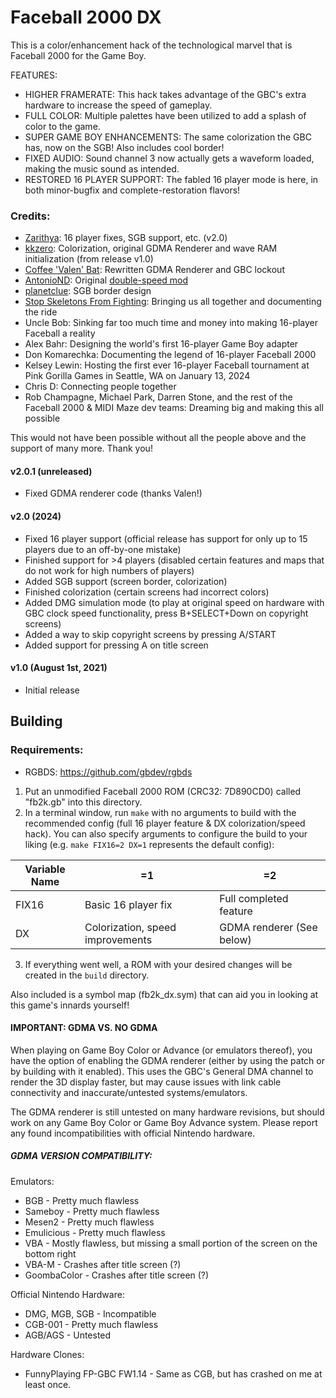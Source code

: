 # Faceball 2000 DX

This is a color/enhancement hack of the technological marvel that is Faceball 2000 for the Game Boy.

FEATURES:
- HIGHER FRAMERATE: This hack takes advantage of the GBC's extra hardware to increase the speed of gameplay.
- FULL COLOR: Multiple palettes have been utilized to add a splash of color to the game.
- SUPER GAME BOY ENHANCEMENTS: The same colorization the GBC has, now on the SGB! Also includes cool border!
- FIXED AUDIO: Sound channel 3 now actually gets a waveform loaded, making the music sound as intended.
- RESTORED 16 PLAYER SUPPORT: The fabled 16 player mode is here, in both minor-bugfix and complete-restoration flavors!

### Credits:
- [Zarithya](https://twitch.tv/Zarithya): 16 player fixes, SGB support, etc. (v2.0)
- [kkzero](https://github.com/kkzero241): Colorization, original GDMA Renderer and wave RAM initialization (from release v1.0)
- [Coffee 'Valen' Bat](https://github.com/coffeevalenbat): Rewritten GDMA Renderer and GBC lockout
- [AntonioND](https://github.com/AntonioND): Original [double-speed mod](http://www.skylyrac.net/2014-06-04-faceball-2000-double-speed-mod-v0-1.html)
- [planetclue](https://planetclue.com): SGB border design
- [Stop Skeletons From Fighting](https://youtube.com/@StopSkeletonsFromFighting): Bringing us all together and documenting the ride
- Uncle Bob: Sinking far too much time and money into making 16-player Faceball a reality
- Alex Bahr: Designing the world's first 16-player Game Boy adapter
- Don Komarechka: Documenting the legend of 16-player Faceball 2000
- Kelsey Lewin: Hosting the first ever 16-player Faceball tournament at Pink Gorilla Games in Seattle, WA on January 13, 2024
- Chris D: Connecting people together
- Rob Champagne, Michael Park, Darren Stone, and the rest of the Faceball 2000 & MIDI Maze dev teams: Dreaming big and making this all possible

This would not have been possible without all the people above and the support of many more. Thank you!

#### v2.0.1 (unreleased)
- Fixed GDMA renderer code (thanks Valen!)

#### v2.0 (2024)
- Fixed 16 player support (official release has support for only up to 15 players due to an off-by-one mistake)
- Finished support for >4 players (disabled certain features and maps that do not work for high numbers of players)
- Added SGB support (screen border, colorization)
- Finished colorization (certain screens had incorrect colors)
- Added DMG simulation mode (to play at original speed on hardware with GBC clock speed functionality, press B+SELECT+Down on copyright screens)
- Added a way to skip copyright screens by pressing A/START
- Added support for pressing A on title screen

#### v1.0 (August 1st, 2021)
- Initial release

## Building
### Requirements:
- RGBDS: https://github.com/gbdev/rgbds

1. Put an unmodified Faceball 2000 ROM (CRC32: 7D890CD0) called "fb2k.gb" into this directory.
2. In a terminal window, run `make` with no arguments to build with the recommended config (full 16 player feature & DX colorization/speed hack). You can also specify arguments to configure the build to your liking (e.g. `make FIX16=2 DX=1` represents the default config):

| Variable Name | =1                               | =2                       |
| ---           | ---                              | ---                      |
| FIX16         | Basic 16 player fix              | Full completed feature   |
| DX            | Colorization, speed improvements | GDMA renderer (See below)|

3. If everything went well, a ROM with your desired changes will be created in the `build` directory.

Also included is a symbol map (fb2k_dx.sym) that can aid you in looking at this game's innards yourself!

#### IMPORTANT: GDMA VS. NO GDMA
When playing on Game Boy Color or Advance (or emulators thereof), you have the option of enabling the GDMA renderer (either by using the patch or by building with it enabled). This uses the GBC's General DMA channel to render the 3D display faster, but may cause issues with link cable connectivity and inaccurate/untested systems/emulators.

The GDMA renderer is still untested on many hardware revisions, but should work on any Game Boy Color or Game Boy Advance system. Please report any found incompatibilities with official Nintendo hardware.

##### GDMA VERSION COMPATIBILITY:
Emulators:
- BGB - Pretty much flawless
- Sameboy - Pretty much flawless
- Mesen2 - Pretty much flawless
- Emulicious - Pretty much flawless
- VBA - Mostly flawless, but missing a small portion of the screen on the bottom right
- VBA-M - Crashes after title screen (?)
- GoombaColor - Crashes after title screen (?)

Official Nintendo Hardware:
- DMG, MGB, SGB - Incompatible
- CGB-001 - Pretty much flawless
- AGB/AGS - Untested

Hardware Clones:
- FunnyPlaying FP-GBC FW1.14 - Same as CGB, but has crashed on me at least once.
